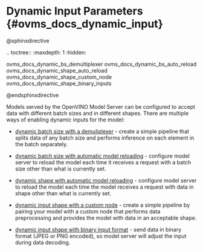 # Dynamic Input Parameters {#ovms_docs_dynamic_input}

@sphinxdirective

.. toctree::
   :maxdepth: 1
   :hidden:

   ovms_docs_dynamic_bs_demultiplexer
   ovms_docs_dynamic_bs_auto_reload
   ovms_docs_dynamic_shape_auto_reload
   ovms_docs_dynamic_shape_custom_node
   ovms_docs_dynamic_shape_binary_inputs


@endsphinxdirective

Models served by the OpenVINO Model Server can be configured to accept data with different batch sizes and in different shapes.
There are multiple ways of enabling dynamic inputs for the model:

- [dynamic batch size with a demuliplexer](./dynamic_bs_demultiplexer.md) - create a simple pipeline that splits data of any batch size and performs inference on each element in the batch separately.

- [dynamic batch size with automatic model reloading](./dynamic_bs_auto_reload.md) - configure model server to reload the model each time it receives a request with a batch size other than what is currently set.

- [dynamic shape with automatic model reloading](./dynamic_shape_auto_reload.md) - configure model server to reload the model each time the model receives a request with data in shape other than what is currently set.

- [dynamic input shape with a custom node](./dynamic_shape_custom_node.md) - create a simple pipeline by pairing your model with a custom node that performs data preprocessing and provides the model with data in an acceptable shape.

- [dynamic input shape with binary input format](./dynamic_shape_binary_inputs.md) - send data in binary format (JPEG or PNG encoded), so model server will adjust the input during data decoding. 
